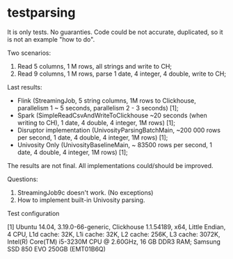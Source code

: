# testparsing

It is only tests.
No guaranties.
Code could be not accurate, duplicated, so it is not an example "how to do".

Two scenarios:

1. Read 5 columns, 1 M rows, all strings and write to CH;
1. Read 9 columns, 1 M rows, parse 1 date, 4 integer, 4 double, write to CH;

Last results:
* Flink (StreamingJob, 5 string columns, 1M rows to Clickhouse, parallelism 1 ~ 5 seconds, parallelism 2 - 3 seconds) [1];
* Spark (SimpleReadCsvAndWriteToClickhouse ~20 seconds (when writing to CH), 1 date, 4 double, 4 integer, 1M rows) [1];
* Disruptor implementation (UnivosityParsingBatchMain, ~200 000 rows per second, 1 date, 4 double, 4 integer, 1M rows) [1];
* Univosity Only (UnivosityBaselineMain, ~ 83500 rows per second, 1 date, 4 double, 4 integer, 1M rows) [1];

The results are not final. All implementations could/should be improved.

Questions:

1. StreamingJob9c doesn't work. (No exceptions)
2. How to implement built-in Univosity parsing.

Test configuration

[1] Ubuntu 14.04, 3.19.0-66-generic, Clickhouse 1.1.54189, x64, Little Endian, 4 CPU, L1d cache: 32K, L1i cache: 32K, L2 cache: 256K, L3 cache: 3072K, Intel(R) Core(TM) i5-3230M CPU @ 2.60GHz, 16 GB DDR3 RAM; Samsung SSD 850 EVO 250GB (EMT01B6Q)
